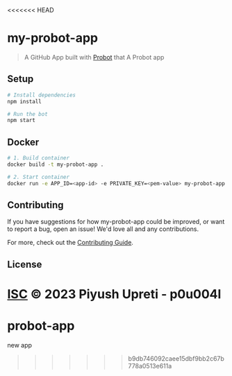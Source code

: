 <<<<<<< HEAD
# my-probot-app

> A GitHub App built with [Probot](https://github.com/probot/probot) that A Probot app

## Setup

```sh
# Install dependencies
npm install

# Run the bot
npm start
```

## Docker

```sh
# 1. Build container
docker build -t my-probot-app .

# 2. Start container
docker run -e APP_ID=<app-id> -e PRIVATE_KEY=<pem-value> my-probot-app
```

## Contributing

If you have suggestions for how my-probot-app could be improved, or want to report a bug, open an issue! We'd love all and any contributions.

For more, check out the [Contributing Guide](CONTRIBUTING.md).

## License

[ISC](LICENSE) © 2023 Piyush Upreti - p0u004l
=======
# probot-app

new app
>>>>>>> b9db746092caee15dbf9bb2c67b778a0513e611a

